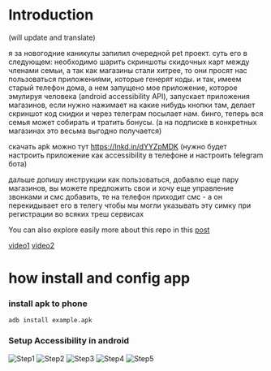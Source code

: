 # Introduction
(will update and translate)

я за новогодние каникулы запилил очередной pet проект.
суть его в следующем: необходимо шарить скриншоты скидочных карт между членами семьи, а так как магазины стали хитрее, то они просят нас пользоваться приложениями, которые генерят коды.
и так, имеем старый телефон дома, а нем запущено мое приложение, которое эмулируя человека (android accessibility API), запускает приложения магазинов, если нужно нажимает на какие нибудь кнопки там, делает скриншот код скидки и через телеграм посылает нам.
бинго, теперь вся семья может собирать и тратить бонусы. (а на подписке в конкретных магазинах это весьма выгодно получается)

скачать apk можно тут https://lnkd.in/dYYZpMDK (нужно будет настроить приложение как accessibility в телефоне и настроить telegram бота)

дальше допишу инструкции как пользоваться, добавлю еще пару магазинов, вы можете предложить свои
и хочу еще управление звонками и смс добавить, те на телефон приходит смс - а он перекидывает его в телегу
чтобы мы могли указывать эту симку при регистрации во всяких треш сервисах

You can also explore easily more about this repo in this [post](https://link.medium.com/teJIu8DRQBb)

[video1](docs/sharediscountapps2.mp4)
[video2](docs/sharediscountapps1.mp4)
# how install and config app

### install apk to phone
```
adb install example.apk
```
### Setup Accessibility in android
![Step1](docs/step1.jpeg)
![Step2](docs/step2.jpeg)
![Step3](docs/step3.jpeg)
![Step4](docs/step4.jpeg)
![Step5](docs/step5.jpeg)

